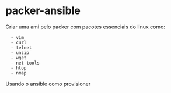 # packer-ansible

Criar uma ami pelo packer com pacotes essenciais do linux como:
```
  - vim
  - curl
  - telnet
  - unzip
  - wget
  - net-tools
  - htop
  - nmap
```
Usando o ansible como provisioner
